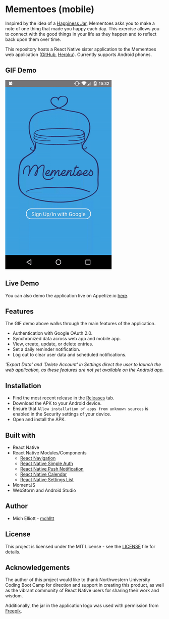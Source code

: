 # Mementoes (mobile)
Inspired by the idea of a [Happiness Jar](https://www.elizabethgilbert.com/lets-talk-about-those-happiness-jars-shall-we-dear-lovelies-about-a-y/), Mementoes asks you to make a note of one thing that made you happy each day. This exercise allows you to connect with the good things in your life as they happen and to reflect back upon them over time.

This repository hosts a React Native sister application to the Mementoes web application ([GitHub](https://github.com/mchlltt/mementoes), [Heroku](https://mementoes.herokuapp.com/)). Currently supports Android phones.

## GIF Demo
<img src="https://github.com/mchlltt/mementoes-mobile/raw/master/demo_gif.gif" height="600" alt="App demo GIF">

## Live Demo
You can also demo the application live on Appetize.io [here](https://appetize.io/app/nnbc5640y4nnxex7nj8b5ejecg).

## Features
The GIF demo above walks through the main features of the application.
- Authentication with Google OAuth 2.0.
- Synchronized data across web app and mobile app.
- View, create, update, or delete entries.
- Set a daily reminder notification.
- Log out to clear user data and scheduled notifications.

_'Export Data' and 'Delete Account' in Settings direct the user to launch the web application, as these features are not yet available on the Android app._

## Installation
- Find the most recent release in the [Releases](https://github.com/mchlltt/mementoes-mobile/releases/) tab.
- Download the APK to your Android device.
- Ensure that `Allow installation of apps from unknown sources` is enabled in the Security settings of your device.
- Open and install the APK.

## Built with
- React Native
- React Native Modules/Components
   - [React Navigation](https://github.com/react-community/react-navigation)
   - [React Native Simple Auth](https://github.com/adamjmcgrath/react-native-simple-auth)
   - [React Native Push Notification](https://github.com/zo0r/react-native-push-notification)
   - [React Native Calendar](https://github.com/christopherdro/react-native-calendar)
   - [React Native Settings List](https://github.com/evetstech/react-native-settings-list)
- MomentJS
- WebStorm and Android Studio

## Author
- Mich Elliott - [mchlltt](https://github.com/mchlltt)

## License
This project is licensed under the MIT License - see the [LICENSE](LICENSE.md) file for details.

## Acknowledgements
The author of this project would like to thank Northwestern University Coding Boot Camp for direction and support in creating this product, as well as the vibrant community of React Native users for sharing their work and wisdom.

Additionally, the jar in the application logo was used with permission from <a href="http://www.freepik.com/free-photos-vectors/background">Freepik</a>.
